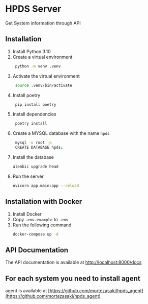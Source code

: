 # HPDS Server
Get System information through API

## Installation
1. Install Python 3.10
2. Create a virtual environment
   ```bash
    python -m venv .venv
    ```
3. Activate the virtual environment
   ```bash
    source .venv/bin/activate
    ```
4. Install poetry
   ```bash
    pip install poetry
    ```
5. Install dependencies
   ```bash
    poetry install
    ```
6. Create a MYSQL database with the name `hpds`
   ```bash
    mysql -u root -p
    CREATE DATABASE hpds;
    ```
7. Install the database
   ```bash
   alembic upgrade head
   ```
8. Run the server
   ```bash
   uvicorn app.main:app --reload
    ```

## Installation with Docker
1. Install Docker
2. Copy `.env.example` to `.env`
3. Run the following command
   ```bash
   docker-compose up -d
   ```

## API Documentation
The API documentation is available at [http://localhost:8000/docs](http://localhost:8000/docs)

## For each system you need to install agent
   agent is available at [https://github.com/mortezasaki/hpds_agent](https://github.com/mortezasaki/hpds_agent)